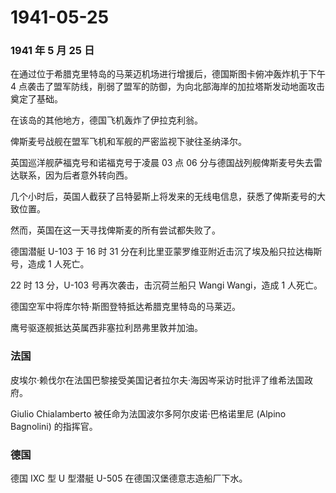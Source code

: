 # 1941-05-25

### 1941 年 5 月 25 日

在通过位于希腊克里特岛的马莱迈机场进行增援后，德国斯图卡俯冲轰炸机于下午
4
点袭击了盟军防线，削弱了盟军的防御，为向北部海岸的加拉塔斯发动地面攻击奠定了基础。

在该岛的其他地方，德国飞机轰炸了伊拉克利翁。

俾斯麦号战舰在盟军飞机和军舰的严密监视下驶往圣纳泽尔。

英国巡洋舰萨福克号和诺福克号于凌晨 03 点 06
分与德国战列舰俾斯麦号失去雷达联系，因为后者意外转向西。

几个小时后，英国人截获了吕特晏斯上将发来的无线电信息，获悉了俾斯麦号的大致位置。

然而，英国在这一天寻找俾斯麦的所有尝试都失败了。

德国潜艇 U-103 于 16 时 31
分在利比里亚蒙罗维亚附近击沉了埃及船只拉达梅斯号，造成 1 人死亡。

22 时 13 分，U-103 号再次袭击，击沉荷兰船只 Wangi Wangi，造成 1 人死亡。

德国空军中将库尔特·斯图登特抵达希腊克里特岛的马莱迈。

鹰号驱逐舰抵达英属西非塞拉利昂弗里敦并加油。

### 法国

皮埃尔·赖伐尔在法国巴黎接受美国记者拉尔夫·海因岑采访时批评了维希法国政府。

Giulio Chialamberto 被任命为法国波尔多阿尔皮诺·巴格诺里尼 (Alpino
Bagnolini) 的指挥官。

### 德国

德国 IXC 型 U 型潜艇 U-505 在德国汉堡德意志造船厂下水。